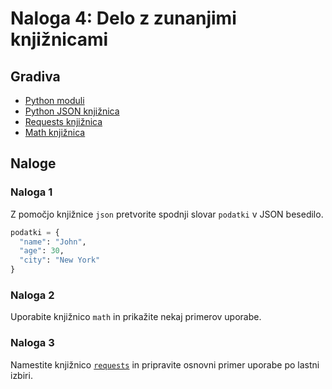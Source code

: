 # Naloga 4: Delo z zunanjimi knjižnicami

## Gradiva
- [Python moduli](https://realpython.com/python-modules-packages/)
- [Python JSON knjižnica](https://www.w3schools.com/python/python_json.asp)
- [Requests knjižnica](https://www.w3schools.com/python/module_requests.asp)
- [Math knjižnica](https://www.w3schools.com/python/module_math.asp)

## Naloge

### Naloga 1

Z pomočjo knjižnice `json` pretvorite spodnji slovar `podatki` v JSON besedilo.

```python
podatki = {
  "name": "John",
  "age": 30,
  "city": "New York"
}
```

### Naloga 2

Uporabite knjižnico `math` in prikažite nekaj primerov uporabe.

### Naloga 3

Namestite knjižnico [`requests`](https://pypi.org/project/requests/) in pripravite osnovni primer uporabe po lastni izbiri.
